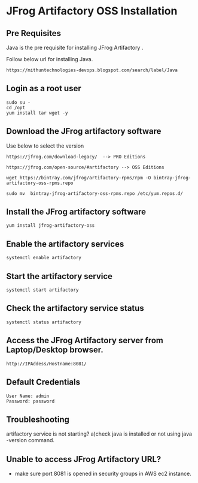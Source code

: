 # JFrog Artifactory OSS Installation
## Pre Requisites

Java is the pre requisite for installing JFrog Artifactory .

Follow below url for installing Java.
```
https://mithuntechnologies-devops.blogspot.com/search/label/Java
```
## Login as a root user
```
sudo su -
cd /opt
yum install tar wget -y
```
## Download the JFrog artifactory software 

Use below to select the version
```
https://jfrog.com/download-legacy/  --> PRO Editions

https://jfrog.com/open-source/#artifactory --> OSS Editions

wget https://bintray.com/jfrog/artifactory-rpms/rpm -O bintray-jfrog-artifactory-oss-rpms.repo

sudo mv  bintray-jfrog-artifactory-oss-rpms.repo /etc/yum.repos.d/
```
## Install the JFrog artifactory software
```
yum install jfrog-artifactory-oss
```
## Enable the artifactory services
```
systemctl enable artifactory
```
## Start the artifactory service
```
systemctl start artifactory
```
## Check the artifactory service status
```
systemctl status artifactory
```
## Access the JFrog Artifactory server from Laptop/Desktop browser.
``` 
http://IPAddess/Hostname:8081/
```
## Default Credentials
```
User Name: admin
Password: password
```
Troubleshooting
---------------------
artifactory service is not starting?
a)check java is installed or not using java -version command.

Unable to access JFrog Artifactory URL?
----------------------------------------------------
- make sure port 8081 is opened in security groups in AWS ec2 instance.
